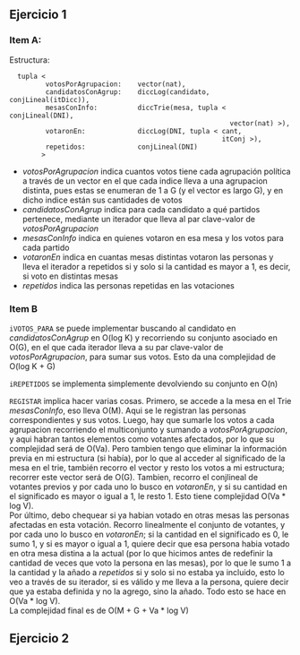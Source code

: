 ## Ejercicio 1

### Item A:

Estructura:
```
  tupla <
         votosPorAgrupacion:    vector(nat),
         candidatosConAgrup:    diccLog(candidato, conjLineal(itDicc)),
         mesasConInfo:          diccTrie(mesa, tupla < conjLineal(DNI),
                                                       vector(nat) >),
         votaronEn:             diccLog(DNI, tupla < cant,
                                                     itConj >),
         repetidos:             conjLineal(DNI)
        >
```

- _votosPorAgrupacion_ indica cuantos votos tiene cada agrupación política a través de un vector en el que cada indice lleva a una agrupacion distinta, pues estas se enumeran de 1 a G (y el vector es largo G), y en dicho indice están sus cantidades de votos
- _candidatosConAgrup_ indica para cada candidato a qué partidos pertenece, mediante un iterador que lleva al par clave-valor de _votosPorAgrupacion_
- _mesasConInfo_ indica en quienes votaron en esa mesa y los votos para cada partido
- _votaronEn_ indica en cuantas mesas distintas votaron las personas y lleva el iterador a repetidos si y solo si la cantidad es mayor a 1, es decir, si voto en distintas mesas
- _repetidos_ indica las personas repetidas en las votaciones

### Item B

`iVOTOS_PARA` se puede implementar buscando al candidato en _candidatosConAgrup_ en O(log K) y recorriendo su conjunto asociado en O(G), en el que cada iterador lleva a su par clave-valor de _votosPorAgrupacion_, para sumar sus votos. Esto da una complejidad de O(log K + G)

`iREPETIDOS` se implementa simplemente devolviendo su conjunto en O(n)

`REGISTAR` implica hacer varias cosas. Primero, se accede a la mesa en el Trie _mesasConInfo_, eso lleva O(M). Aqui se le registran las personas correspondientes y sus votos. Luego, hay que sumarle los votos a cada agrupacion recorriendo el multiconjunto y sumando a _votosPorAgrupacion_, y aqui habran tantos elementos como votantes afectados, por lo que su complejidad será de O(Va). Pero tambien tengo que eliminar la información previa en mi estructura (si había), por lo que al acceder al significado de la mesa en el trie, también recorro el vector y resto los votos a mi estructura; recorrer este vector será de O(G). Tambien, recorro el conjlineal de votantes previos y por cada uno lo busco en _votaronEn_, y si su cantidad en el significado es mayor o igual a 1, le resto 1. Esto tiene complejidad O(Va * log V).  
Por último, debo chequear si ya habian votado en otras mesas las personas afectadas en esta votación. Recorro linealmente el conjunto de votantes, y por cada uno lo busco en _votaronEn_; si la cantidad en el significado es 0, le sumo 1, y si es mayor o igual a 1, quiere decir que esa persona habia votado en otra mesa distina a la actual (por lo que hicimos antes de redefinir la cantidad de veces que voto la persona en las mesas), por lo que le sumo 1 a la cantidad y la añado a _repetidos_ si y solo si no estaba ya incluido, esto lo veo a través de su iterador, si es válido y me lleva a la persona, quiere decir que ya estaba definida y no la agrego, sino la añado. Todo esto se hace en O(Va * log V).  
La complejidad final es de O(M + G + Va * log V)

## Ejercicio 2
